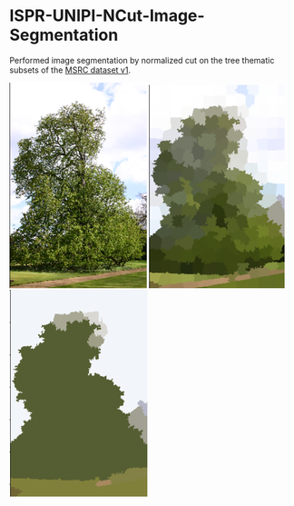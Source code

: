 # ISPR-UNIPI-NCut-Image-Segmentation
Performed image segmentation by normalized cut on the tree thematic subsets of the [MSRC dataset v1](http://download.microsoft.com/download/A/1/1/A116CD80-5B79-407E-B5CE-3D5C6ED8B0D5/msrc_objcategimagedatabase_v1.zip). 

![Original Image](https://github.com/marcopetix/ISPR-UNIPI-NCut-Image-Segmentation/blob/main/resources/image.png?raw=true)
![Super-Pixels](https://github.com/marcopetix/ISPR-UNIPI-NCut-Image-Segmentation/blob/main/resources/kmeans.png?raw=true)
![Segmentation Result](https://github.com/marcopetix/ISPR-UNIPI-NCut-Image-Segmentation/blob/main/resources/ncut.png?raw=true)
